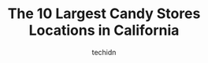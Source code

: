 ---
layout: ampstory
image: https://i0.wp.com/paketmu.com/wp-content/uploads/2023/06/sugarfina-0-in-california-1686363423.jpeg?resize=640,853
author: techidn
featured: false
description: Explore the diverse Candy Store scene in California, home to an incredible selection of 10 establishments catering to every taste. Whether youre in search of iconic favorites or undiscovere
title: The 10 Largest Candy Stores Locations in California
cover:
   title: The 10 Largest Candy Stores Locations in California
   subtitle: RICKPATE
   background: https://paketmu.com/wp-content/uploads/2023/06/sugarfina-0-in-california-1686363423.jpeg

pages: 
 - layout: thirds
   top: <h1>#1 Jelly Belly Candy Store</h1>
   bottom: "<p>This was an unexpectedly fun and interesting tour!  Just $5 for a self-guided tour, it takes you through the entire process of making and packaging the Jelly Belly Bean! </p>"
   background: https://paketmu.com/wp-content/uploads/2023/06/sugarfina-1-in-california-1686363423.jpeg
   backgroundblur: true
 - layout: thirds
   top: <h1>#2 Jacks Candy</h1>
   bottom: "<p>I want to share my experience at Jack candy and highlight the excellent service I received from one of their cashiers. Ms. Ariana was very friendly and cordial from the m</p>"
   background: https://paketmu.com/wp-content/uploads/2023/06/sugarfina-2-in-california-1686363425.jpeg
   cta:
      link: https://paketmu.com/the-10-largest-candy-stores-locations-in-california/
      text: The 10 Largest Candy Stores Locations in California
 - layout: thirds
   top: <h1>#3 Candy Heaven</h1>
   bottom: "<p>Such a cute and unique store. There are TONS of different candies to choose from - chocolates, gummies, smores, even crickets! Theres a HUGE section of taffy with i</p>"
   background: https://paketmu.com/wp-content/uploads/2023/06/sugarfina-3-in-california-1686363426.jpeg
   cta:
      link: https://paketmu.com/the-10-largest-candy-stores-locations-in-california/
      text: The 10 Largest Candy Stores Locations in California
 - layout: thirds
   top: <h1>#4 Snooks Candies and Chocolate Factory</h1>
   bottom: "<p>731 Sutter St, Folsom, CA 95630, United States</p>"
   background: https://images.unsplash.com/photo-1595364397663-fca4f075d796?ixlib=rb-4.0.3&ixid=MnwxMjA3fDB8MHxwaG90by1wYWdlfHx8fGVufDB8fHx8&auto=format&fit=crop&w=640&h=853&q=80
   cta:
      link: https://paketmu.com/the-10-largest-candy-stores-locations-in-california/
      text: The 10 Largest Candy Stores Locations in California
 - layout: thirds
   top: <h1>#5 Candy Baron</h1>
   bottom: "<p>2 Beach St, San Francisco, CA 94133, United States</p>"
   background: https://images.unsplash.com/photo-1599422314077-f4dfdaa4cd09?ixlib=rb-4.0.3&ixid=MnwxMjA3fDB8MHxwaG90by1wYWdlfHx8fGVufDB8fHx8&auto=format&fit=crop&w=640&h=853&q=80
   cta:
      link: https://paketmu.com/the-10-largest-candy-stores-locations-in-california/
      text: The 10 Largest Candy Stores Locations in California
 - layout: thirds
   top: <h1>#6 B.CANDY</h1>
   bottom: "<p>3100 East Coast Hwy, Corona Del Mar, CA 92625, United States</p>"
   background: https://images.unsplash.com/photo-1496096265110-f83ad7f96608?ixlib=rb-4.0.3&ixid=MnwxMjA3fDB8MHxwaG90by1wYWdlfHx8fGVufDB8fHx8&auto=format&fit=crop&w=640&h=853&q=80
   cta:
      link: https://paketmu.com/the-10-largest-candy-stores-locations-in-california/
      text: The 10 Largest Candy Stores Locations in California
 - layout: thirds
   top: <h1>#7 Dylans Candy Bar</h1>
   bottom: "<p>6333 W 3rd St, Los Angeles, CA 90036, United States</p>"
   background: https://images.unsplash.com/photo-1484589065579-248aad0d8b13?ixlib=rb-4.0.3&ixid=MnwxMjA3fDB8MHxwaG90by1wYWdlfHx8fGVufDB8fHx8&auto=format&fit=crop&w=640&h=853&q=80
   cta:
      link: https://paketmu.com/the-10-largest-candy-stores-locations-in-california/
      text: The 10 Largest Candy Stores Locations in California
 - layout: thirds
   middle: Continue reading...
   background: https://images.unsplash.com/photo-1540457036297-448b6b99e91c?ixlib=rb-4.0.3&ixid=MnwxMjA3fDB8MHxwaG90by1wYWdlfHx8fGVufDB8fHx8&auto=format&fit=crop&w=640&h=853&q=80
   cta:
      link: https://paketmu.com/the-10-largest-candy-stores-locations-in-california/
      text: The 10 Largest Candy Stores Locations in California
      
---